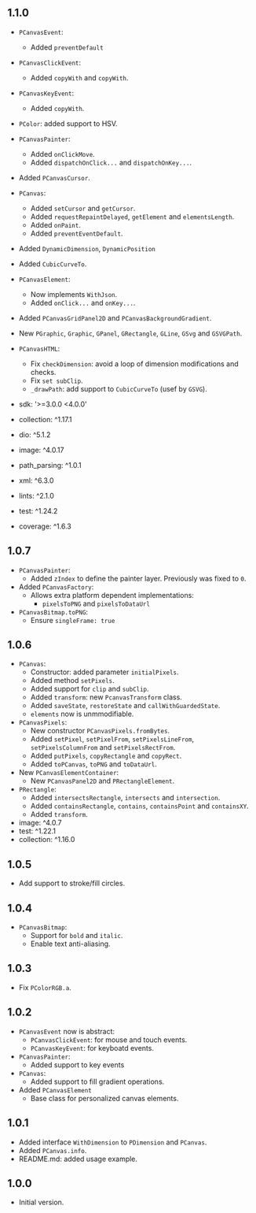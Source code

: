 ## 1.1.0

- `PCanvasEvent`:
  - Added `preventDefault`
- `PCanvasClickEvent`:
  - Added `copyWith` and `copyWith`.
- `PCanvasKeyEvent`:
  - Added `copyWith`.

- `PColor`: added support to HSV.

- `PCanvasPainter`:
  - Added `onClickMove`.
  - Added `dispatchOnClick...` and `dispatchOnKey...`.

- Added `PCanvasCursor`.

- `PCanvas`:
  - Added `setCursor` and `getCursor`.
  - Added `requestRepaintDelayed`, `getElement` and `elementsLength`.
  - Added `onPaint`.
  - Added `preventEventDefault`.

- Added `DynamicDimension`, `DynamicPosition`

- Added `CubicCurveTo`.

- `PCanvasElement`:
  - Now implements `WithJson`.
  - Added `onClick...` and `onKey...`.

- Added `PCanvasGridPanel2D` and `PCanvasBackgroundGradient`.

- New `PGraphic`, `Graphic`, `GPanel`, `GRectangle`, `GLine`, `GSvg` and `GSVGPath`.

- `PCanvasHTML`:
  - Fix `checkDimension`: avoid a loop of dimension modifications and checks.
  - Fix `set subClip`.
  - `_drawPath`: add support to `CubicCurveTo` (usef by `GSVG`).

- sdk: '>=3.0.0 <4.0.0'
- collection: ^1.17.1
- dio: ^5.1.2
- image: ^4.0.17
- path_parsing: ^1.0.1
- xml: ^6.3.0
- lints: ^2.1.0
- test: ^1.24.2
- coverage: ^1.6.3

## 1.0.7

- `PCanvasPainter`:
  - Added `zIndex` to define the painter layer. Previously was fixed to `0`.
- Added `PCanvasFactory`:
  - Allows extra platform dependent implementations:
    - `pixelsToPNG` and `pixelsToDataUrl`
- `PCanvasBitmap.toPNG`:
  - Ensure `singleFrame: true`

## 1.0.6

- `PCanvas`:
  - Constructor: added parameter `initialPixels`. 
  - Added method `setPixels`.
  - Added support for `clip` and `subClip`.
  - Added `transform`: new `PcanvasTransform` class.
  - Added `saveState`, `restoreState` and `callWithGuardedState`.
  - `elements` now is unmmodifiable.
- `PCanvasPixels`:
  - New constructor `PCanvasPixels.fromBytes`.
  - Added `setPixel`, `setPixelFrom`, `setPixelsLineFrom`, `setPixelsColumnFrom` and `setPixelsRectFrom`.
  - Added `putPixels`, `copyRectangle` and `copyRect`.
  - Added `toPCanvas`, `toPNG` and `toDataUrl`.
- New `PCanvasElementContainer`:
  - New `PCanvasPanel2D` and `PRectangleElement`.
- `PRectangle`:
  - Added `intersectsRectangle`, `intersects` and `intersection`.
  - Added `containsRectangle`, `contains`, `containsPoint` and `containsXY`.
  - Added `transform`.
- image: ^4.0.7
- test: ^1.22.1
- collection: ^1.16.0

## 1.0.5

- Add support to stroke/fill circles.

## 1.0.4

- `PCanvasBitmap`:
  - Support for `bold` and `italic`.
  - Enable text anti-aliasing.

## 1.0.3

- Fix `PColorRGB.a`.

## 1.0.2

- `PCanvasEvent` now is abstract:
  - `PCanvasClickEvent`: for mouse and touch events.
  - `PCanvasKeyEvent`: for keyboatd events.
- `PCanvasPainter`:
  - Added support to key events
- `PCanvas`:
  - Added support to fill gradient operations.
- Added `PCanvasElement`
  - Base class for personalized canvas elements. 

## 1.0.1

- Added interface `WithDimension` to `PDimension` and `PCanvas`.
- Added `PCanvas.info`.
- README.md: added usage example.

## 1.0.0

- Initial version.
